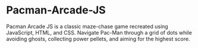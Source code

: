 # Pacman-Arcade-JS
Pacman Arcade JS is a classic maze-chase game recreated using JavaScript, HTML, and CSS. Navigate Pac-Man through a grid of dots while avoiding ghosts, collecting power pellets, and aiming for the highest score.
